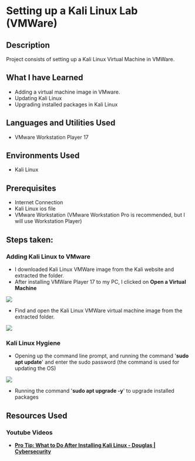 <h1>Setting up a Kali Linux Lab (VMWare)</h1>


<h2>Description</h2>
Project consists of setting up a Kali Linux Virtual Machine in VMWare.
<br/>

<h2>What I have Learned</h2>

- Adding a virtual machine image in VMware.
- Updating Kali Linux
- Upgrading installed packages in Kali Linux

<h2>Languages and Utilities Used</h2>

- VMware Workstation Player 17

<h2>Environments Used </h2>

- Kali Linux

<h2>Prerequisites</h2>

- Internet Connection
- Kali Linux ios file
- VMware Workstation (VMware Workstation Pro is recommended, but I will use Workstation Player)

<h2>Steps taken:</h2>

<h3>Adding Kali Linux to VMware</h3>

- I downloaded Kali Linux VMWare image from the Kali website and extracted the folder.
- After installing VMWare Player 17 to my PC, I clicked on <b>Open a Virtual Machine</b>
<img src='https://i.imgur.com/6ZzjkQY.png'>

- Find and open the Kali Linux VMWare virtual machine image from the extracted folder.
<img src='https://i.imgur.com/QMN2Ud6.png'>

<h3>Kali Linux Hygiene</h3>

- Opening up the command line prompt, and running the command '<b>sudo apt update</b>' and enter the sudo password (the command is used for updating the OS) 
<img src='https://i.imgur.com/u9JOs37.png'>

- Running the command '<b>sudo apt upgrade -y</b>' to upgrade installed packages


<h2>Resources Used</h2>

<h3>Youtube Videos</h3>

- <a href='https://www.youtube.com/watch?v=Vos7DCTqvSM'><b>Pro Tip: What to Do After Installing Kali Linux - Douglas | Cybersecurity</b></a>


<!--
 ```diff
- text in red
+ text in green
! text in orange
# text in gray
@@ text in purple (and bold)@@
```
